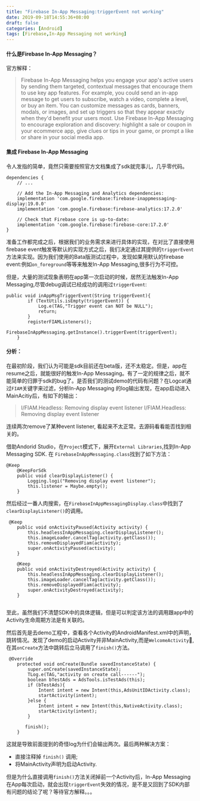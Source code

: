 ```yaml
---
title: "Firebase In-App Messaging:triggerEvent not working"
date: 2019-09-18T14:55:36+08:00
draft: false
categories: [Android]
tags: [Firebase,In-App Messaging not working]
---
```


#### 什么是Firebase In-App Messaging？
官方解释：

> Firebase In-App Messaging helps you engage your app's active users by sending them targeted, contextual messages that encourage them to use key app features. For example, you could send an in-app message to get users to subscribe, watch a video, complete a level, or buy an item. You can customize messages as cards, banners, modals, or images, and set up triggers so that they appear exactly when they'd benefit your users most.
Use Firebase In-App Messaging to encourage exploration and discovery: highlight a sale or coupon in your ecommerce app, give clues or tips in your game, or prompt a like or share in your social media app.

#### 集成 Firebase In-App Messaging
令人发指的简单，竟然只需要按照官方文档集成了sdk就完事儿，几乎零代码。

```shell
dependencies {
    // ...

    // Add the In-App Messaging and Analytics dependencies:
    implementation 'com.google.firebase:firebase-inappmessaging-display:19.0.0'
    implementation 'com.google.firebase:firebase-analytics:17.2.0'

    // Check that Firebase core is up-to-date:
    implementation 'com.google.firebase:firebase-core:17.2.0'
}
```

准备工作都完成之后，根据我们的业务需求来进行具体的实现，在对比了直接使用firebase event触发等默认的实现方式之后，我们决定通过其提供的`triggerEvent`方法来实现。因为我们使用的Bata版测试过程中，发现如果用默认的firebase event:例如`on_foreground`等等来触发In-App Messaging,很多行为不可控。

但是，大量的测试现象表明在app第一次启动的时候，居然无法触发In-App Messaging,尽管debug调试已经成功的调用过`triggerEvent`:

```shell
public void inAppMsgTriggerEvent(String triggerEvent){
        if (TextUtils.isEmpty(triggerEvent)) {
            Log.e(TAG,"Trigger event can NOT be NULL");
            return;
        }
        registerFIAMListeners();
        FirebaseInAppMessaging.getInstance().triggerEvent(triggerEvent);
    }

```
#### 分析：
在最初阶段，我们认为可能是sdk目前还在beta版，还不太稳定。但是，app在resume之后，就能很好的触发In-App Messaging。有了一定的规律之后，就不能简单的归罪于sdk的bug了。是否我们的测试demo的代码有问题？在Logcat通过`FIAM`关键字来过滤，分析In-App Messaging 的log输出发现，在app启动进入MainAcitiy后，有如下的输出：
>I/FIAM.Headless: Removing display event listener
I/FIAM.Headless: Removing display event listener

连续两次remove了某种event listener, 看起来不太正常。去源码看看能否找到相关的。

借助Andorid Studio，在`Project`模式下，展开`External Libraries`,找到In-App Messaging SDK. 在 `FirebaseInAppMessaging.class`找到了如下方法：

```shell
@Keep
    @KeepForSdk
    public void clearDisplayListener() {
        Logging.logi("Removing display event listener");
        this.listener = Maybe.empty();
    }
```
然后经过一番人肉搜索，在`FirebaseInAppMessagingDisplay.class`中找到了`clearDisplayListener()`的调用。

``` shell
 @Keep
    public void onActivityPaused(Activity activity) {
        this.headlessInAppMessaging.clearDisplayListener();
        this.imageLoader.cancelTag(activity.getClass());
        this.removeDisplayedFiam(activity);
        super.onActivityPaused(activity);
    }

    @Keep
    public void onActivityDestroyed(Activity activity) {
        this.headlessInAppMessaging.clearDisplayListener();
        this.imageLoader.cancelTag(activity.getClass());
        this.removeDisplayedFiam(activity);
        super.onActivityDestroyed(activity);
    }


```
至此，虽然我们不清楚SDK中的具体逻辑，但是可以判定该方法的调用跟app中的Activity生命周期方法是有关联的。

然后首先是去demo工程中，查看各个Activity的AndroidManifest.xml中的声明，跳转情况。发现了demo的启动Activity并非MainActivity,而是`WelcomeActivity`,在其`onCreate`方法中跳转后立马调用了`finish()`方法。

```shell
 @Override
    protected void onCreate(Bundle savedInstanceState) {
        super.onCreate(savedInstanceState);
        TLog.e(TAG,"activity on create call------");
        boolean bTestAds = AdsTools.isTestAds(this);
        if (bTestAds){
            Intent intent = new Intent(this,AdsUnitIDActivity.class);
            startActivity(intent);
        }else {
            Intent intent = new Intent(this,NativeActivity.class);
            startActivity(intent);
        }

       finish();
    }

```
这就是导致前面提到的奇怪log为什们会输出两次。最后两种解决方案：

* 直接注释掉 `finish()` 调用;
* 将MainActivity声明为启动Activity.

但是为什么直接调用`finish()`方法关闭掉前一个Activity后，In-App Messaging在App每次启动，就会出现`triggerEvent`失效的情况，是不是又回到了SDK内部有问题的结论了呢？等待官方解释。。。
